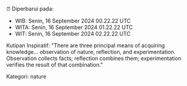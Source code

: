 ⏰ Diperbarui pada:
- WIB: Senin, 16 September 2024 00.22.22 UTC
- WITA: Senin, 16 September 2024 01.22.22 UTC
- WIT: Senin, 16 September 2024 02.22.22 UTC

Kutipan Inspiratif:
"There are three principal means of acquiring knowledge... observation of nature, reflection, and experimentation. Observation collects facts; reflection combines them; experimentation verifies the result of that combination."


Kategori: nature

